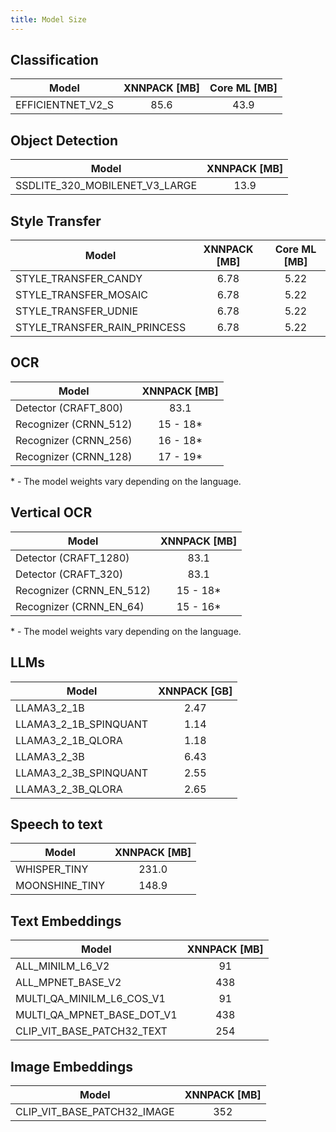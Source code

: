 ```yaml
---
title: Model Size
---
```


## Classification

| Model             | XNNPACK [MB] | Core ML [MB] |
| ----------------- | :----------: | :----------: |
| EFFICIENTNET_V2_S |     85.6     |     43.9     |

## Object Detection

| Model                          | XNNPACK [MB] |
| ------------------------------ | :----------: |
| SSDLITE_320_MOBILENET_V3_LARGE |     13.9     |

## Style Transfer

| Model                        | XNNPACK [MB] | Core ML [MB] |
| ---------------------------- | :----------: | :----------: |
| STYLE_TRANSFER_CANDY         |     6.78     |     5.22     |
| STYLE_TRANSFER_MOSAIC        |     6.78     |     5.22     |
| STYLE_TRANSFER_UDNIE         |     6.78     |     5.22     |
| STYLE_TRANSFER_RAIN_PRINCESS |     6.78     |     5.22     |

## OCR

| Model                 | XNNPACK [MB] |
| --------------------- | :----------: |
| Detector (CRAFT_800)  |     83.1     |
| Recognizer (CRNN_512) |  15 - 18\*   |
| Recognizer (CRNN_256) |  16 - 18\*   |
| Recognizer (CRNN_128) |  17 - 19\*   |

\* - The model weights vary depending on the language.

## Vertical OCR

| Model                    | XNNPACK [MB] |
| ------------------------ | :----------: |
| Detector (CRAFT_1280)    |     83.1     |
| Detector (CRAFT_320)     |     83.1     |
| Recognizer (CRNN_EN_512) |  15 - 18\*   |
| Recognizer (CRNN_EN_64)  |  15 - 16\*   |

\* - The model weights vary depending on the language.

## LLMs

| Model                 | XNNPACK [GB] |
| --------------------- | :----------: |
| LLAMA3_2_1B           |     2.47     |
| LLAMA3_2_1B_SPINQUANT |     1.14     |
| LLAMA3_2_1B_QLORA     |     1.18     |
| LLAMA3_2_3B           |     6.43     |
| LLAMA3_2_3B_SPINQUANT |     2.55     |
| LLAMA3_2_3B_QLORA     |     2.65     |

## Speech to text

| Model          | XNNPACK [MB] |
| -------------- | :----------: |
| WHISPER_TINY   |    231.0     |
| MOONSHINE_TINY |    148.9     |

## Text Embeddings

| Model                      | XNNPACK [MB] |
| -------------------------- | :----------: |
| ALL_MINILM_L6_V2           |      91      |
| ALL_MPNET_BASE_V2          |     438      |
| MULTI_QA_MINILM_L6_COS_V1  |      91      |
| MULTI_QA_MPNET_BASE_DOT_V1 |     438      |
| CLIP_VIT_BASE_PATCH32_TEXT |     254      |

## Image Embeddings

| Model                       | XNNPACK [MB] |
| --------------------------- | :----------: |
| CLIP_VIT_BASE_PATCH32_IMAGE |     352      |
